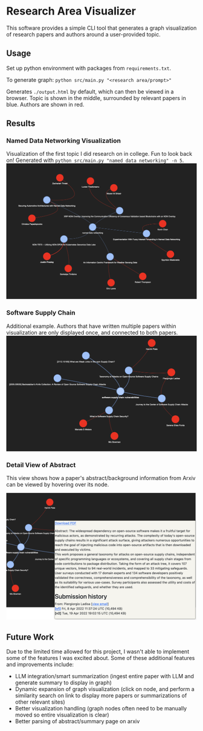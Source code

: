 # Research Area Visualizer

This software provides a simple CLI tool that generates a graph visualization of
research papers and authors around a user-provided topic.

## Usage

Set up python environment with packages from `requirements.txt`.

To generate graph: `python src/main.py "<research area/prompt>"`

Generates `./output.html` by default, which can then be viewed in a browser.
Topic is shown in the middle, surrounded by relevant papers in blue. Authors are
shown in red.

## Results

### Named Data Networking Visualization

Visualization of the first topic I did research on in college. Fun to look back
on! Generated with `python src/main.py "named data networking" -n 5`.
![NDN Visualization](./screenshots/ndn.png)

### Software Supply Chain

Additional example. Authors that have written multiple papers within visualization are only displayed once, and connected to both papers.
![Software Supply Chain Visualization](./screenshots/supply-chain.png)

### Detail View of Abstract

This view shows how a paper's abstract/background information from Arxiv can be viewed by hovering over its node.

![Software Supply Chain Sample Abstract](./screenshots/detail-view.png)

## Future Work

Due to the limited time allowed for this project, I wasn't able to implement
some of the features I was excited about. Some of these additional features and
improvements include:

- LLM integration/smart summarization (ingest entire paper with LLM and generate
  summary to display in graph)
- Dynamic expansion of graph visualization (click on node, and perform a similarity search on link to display more papers or summarizations of other relevant sites)
- Better visualization handling (graph nodes often need to be manually moved so entire visualization is clear)
- Better parsing of abstract/summary page on arxiv
